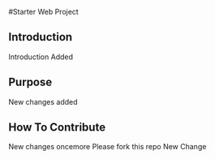 #Starter Web Project

## Introduction
Introduction Added


## Purpose
New changes added

## How To Contribute
New changes oncemore
Please fork this repo
New Change
